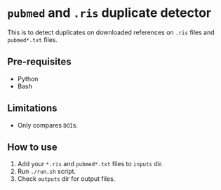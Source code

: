 # `pubmed` and `.ris` duplicate detector

This is to detect duplicates on downloaded references on `.ris` files and `pubmed*.txt` files.

## Pre-requisites

* Python
* Bash

## Limitations

* Only compares `DOI`s.

## How to use

1. Add your `*.ris` and `pubmed*.txt` files to `inputs` dir.
2. Run `./run.sh` script.
3. Check `outputs` dir for output files.
